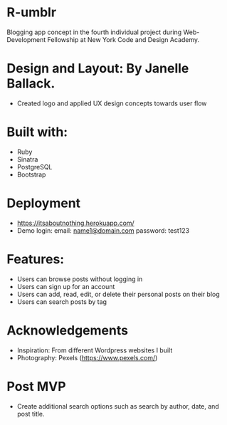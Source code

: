 # R-umblr

Blogging app concept in the fourth individual project during Web-Development Fellowship at New York Code and Design Academy.

# Design and Layout: By Janelle Ballack. 
* Created logo and applied UX design concepts towards user flow

# Built with:
* Ruby
* Sinatra
* PostgreSQL
* Bootstrap

# Deployment
  * https://itsaboutnothing.herokuapp.com/
  * Demo login: 
      email: name1@domain.com   password: test123
  
# Features:
* Users can browse posts without logging in
* Users can sign up for an account
* Users can add, read, edit, or delete their personal posts on their blog
* Users can search posts by tag

# Acknowledgements
* Inspiration: From different Wordpress websites I built
* Photography: Pexels (https://www.pexels.com/)

# Post MVP
* Create additional search options such as search by author, date, and post title.



